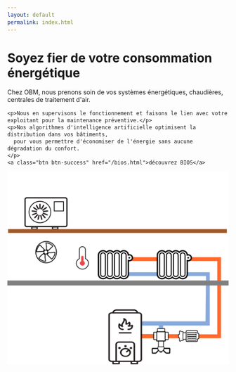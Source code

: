 ```yaml
---
layout: default
permalink: index.html
---
```

<div class="row">
  <div class="col">
    <h1 class="display-5">Soyez fier de votre consommation énergétique</h1>
    <p class="font-weight-bold">Chez OBM, nous prenons soin de vos systèmes énergétiques, chaudières, centrales de traitement d'air.</p>

    <p>Nous en supervisons le fonctionnement et faisons le lien avec votre exploitant pour la maintenance préventive.</p>
    <p>Nos algorithmes d'intelligence artificielle optimisent la distribution dans vos bâtiments,
      pour vous permettre d'économiser de l'énergie sans aucune dégradation du confort.
    </p>
    <a class="btn btn-success" href="/bios.html">découvrez BIOS</a>
  </div>
<div class="col-sm"><center><img src="/img/immeubleb.svg" class="img-fluid"></center></div>
</div>

